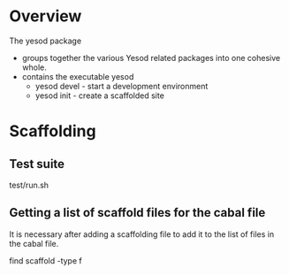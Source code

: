 # Overview

The yesod package

* groups together the various Yesod related packages into one cohesive whole.
* contains the executable yesod
  * yesod devel - start a development environment
  * yesod init - create a scaffolded site

# Scaffolding

## Test suite

test/run.sh

## Getting a list of scaffold files for the cabal file

It is necessary after adding a scaffolding file to add it to the list of files in the cabal file.

  find scaffold -type f
